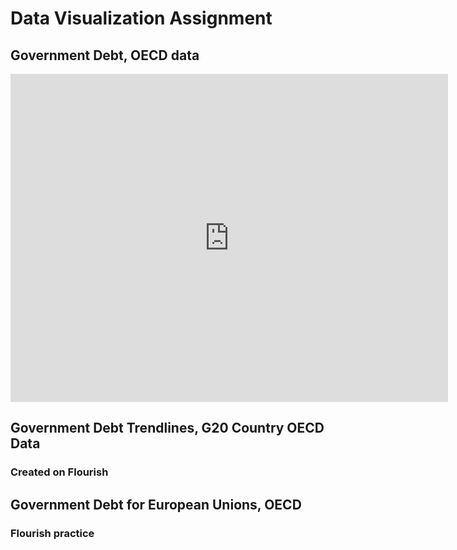 # Data Visualization Assignment 

## Government Debt, OECD data
<iframe src="https://data.oecd.org/chart/61TN" width="700" height="525" style="border: 0" mozallowfullscreen="true" webkitallowfullscreen="true" allowfullscreen="true"><a href="https://data.oecd.org/chart/61TN" target="_blank">OECD Chart: General government debt, Total, % of GDP, Annual, 2018</a></iframe>

## Government Debt Trendlines, G20 Country OECD Data
### Created on Flourish
<div class="flourish-embed flourish-chart" data-src="visualisation/3197940" data-url="https://flo.uri.sh/visualisation/3197940/embed"><script src="https://public.flourish.studio/resources/embed.js"></script></div>





## Government Debt for European Unions, OECD
### Flourish practice
<div class="flourish-embed flourish-map" data-src="visualisation/3198192" data-url="https://flo.uri.sh/visualisation/3198192/embed"><script src="https://public.flourish.studio/resources/embed.js"></script></div>
